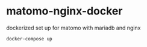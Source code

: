 # matomo-nginx-docker
dockerized set up for matomo with mariadb and nginx

```
docker-compose up
```
